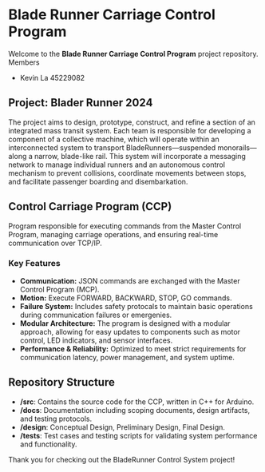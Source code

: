 # Blade Runner Carriage Control Program

Welcome to the **Blade Runner Carriage Control Program** project repository.
Members

- Kevin La 45229082

## Project: Blader Runner 2024

The project aims to design, prototype, construct, and refine a section of an integrated mass transit system. Each team is responsible for developing a component of a collective machine, which will operate within an interconnected system to transport BladeRunners—suspended monorails—along a narrow, blade-like rail. This system will incorporate a messaging network to manage individual runners and an autonomous control mechanism to prevent collisions, coordinate movements between stops, and facilitate passenger boarding and disembarkation.

## Control Carriage Program (CCP)

Program responsible for executing commands from the Master Control Program, managing carriage operations, and ensuring real-time communication over TCP/IP.

### Key Features

- **Communication:** JSON commands are exchanged with the Master Control Program (MCP).
- **Motion:** Execute FORWARD, BACKWARD, STOP, GO commands.
- **Failure System:** Includes safety protocals to maintain basic operations during communication failures or emergenies.
- **Modular Architecture:** The program is designed with a modular approach, allowing for easy updates to components such as motor control, LED indicators, and sensor interfaces.
- **Performance & Reliability:** Optimized to meet strict requirements for communication latency, power management, and system uptime.

## Repository Structure

- **/src**: Contains the source code for the CCP, written in C++ for Arduino.
- **/docs**: Documentation including scoping documents, design artifacts, and testing protocols.
- **/design**: Conceptual Design, Preliminary Design, Final Design.
- **/tests**: Test cases and testing scripts for validating system performance and functionality.

Thank you for checking out the BladeRunner Control System project!
